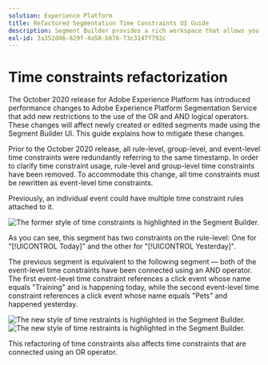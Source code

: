 ```yaml
---
solution: Experience Platform
title: Refactored Segmentation Time Constraints UI Guide
description: Segment Builder provides a rich workspace that allows you to interact with Profile data elements. The workspace provides intuitive controls for building and editing rules, such as drag-and-drop tiles used to represent data properties.
exl-id: 3a352d46-829f-4a58-b676-73c3147f792c
---
```

# Time constraints refactorization

The October 2020 release for Adobe Experience Platform has introduced performance changes to Adobe Experience Platform Segmentation Service that add new restrictions to the use of the OR and AND logical operators. These changes will affect newly created or edited segments made using the Segment Builder UI. This guide explains how to mitigate these changes.

Prior to the October 2020 release, all rule-level, group-level, and event-level time constraints were redundantly referring to the same timestamp. In order to clarify time constraint usage, rule-level and group-level time constraints have been removed. To accommodate this change, all time constraints must be rewritten as event-level time constraints.

Previously, an individual event could have multiple time constraint rules attached to it. 

![The former style of time constraints is highlighted in the Segment Builder.](../images/ui/segment-refactoring/former-time-constraint.png)

As you can see, this segment has two constraints on the rule-level: One for "[!UICONTROL Today]" and the other for "[!UICONTROL Yesterday]".

The previous segment is equivalent to the following segment — both of the event-level time constraints have been connected using an AND operator. The first event-level time constraint references a click event whose name equals "Training" and is happening today, while the second event-level time constraint references a click event whose name equals "Pets" and happened yesterday.

![The new style of time restraints is highlighted in the Segment Builder.](../images/ui/segment-refactoring/time-constraint-1.png) ![The new style of time restraints is highlighted in the Segment Builder.](../images/ui/segment-refactoring/time-constraint-2.png)

This refactoring of time constraints also affects time constraints that are connected using an OR operator.
